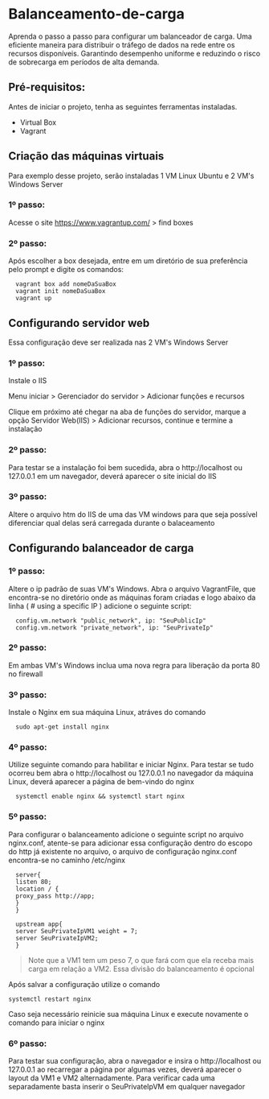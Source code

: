 # Balanceamento-de-carga
Aprenda o passo a passo para configurar um balanceador de carga. Uma eficiente maneira para distribuir o tráfego de dados na rede entre os recursos disponíveis. Garantindo desempenho uniforme e reduzindo o risco de sobrecarga em períodos de alta demanda.

## Pré-requisitos:
Antes de iniciar o projeto, tenha as seguintes ferramentas instaladas.

* Virtual Box
* Vagrant

## Criação das máquinas virtuais
Para exemplo desse projeto, serão instaladas 1 VM Linux Ubuntu e 2 VM's Windows Server
	
### 1º passo:
Acesse o site https://www.vagrantup.com/ > find boxes

### 2º passo:
Após escolher a box desejada, entre em um diretório de sua preferência pelo prompt e digite os comandos:

      vagrant box add nomeDaSuaBox      
      vagrant init nomeDaSuaBox			
      vagrant up	

## Configurando servidor web

Essa configuração deve ser realizada nas 2 VM's Windows Server

### 1º passo:
Instale o IIS

Menu iniciar > Gerenciador do servidor > Adicionar funções e recursos

Clique em próximo até chegar na aba de funções do servidor, marque a opção Servidor Web(IIS) > Adicionar recursos, continue e termine a instalação

### 2º passo:
Para testar se a instalação foi bem sucedida, abra o http://localhost ou 127.0.0.1 em um navegador, deverá aparecer o site inicial do IIS
	
### 3º passo:
Altere o arquivo htm do IIS de uma das VM windows para que seja possível diferenciar qual delas será carregada durante o balaceamento
 
 
## Configurando balanceador de carga
	
### 1º passo:
Altere o ip padrão de suas VM's Windows. Abra o arquivo VagrantFile, que encontra-se no diretório onde as máquinas foram criadas e logo abaixo da linha ( # using a specific IP ) adicione o seguinte script:
      
      config.vm.network "public_network", ip: "SeuPublicIp"
      config.vm.network "private_network", ip: "SeuPrivateIp"

### 2º passo:
Em ambas VM's Windows inclua uma nova regra para liberação da porta 80 no firewall

### 3º passo:
Instale o Nginx em sua máquina Linux, atráves do comando

      sudo apt-get install nginx

### 4º passo:
Utilize seguinte comando para habilitar e iniciar Nginx. Para testar se tudo ocorreu bem abra o http://localhost ou 127.0.0.1 no navegador da máquina Linux, deverá aparecer a página de bem-vindo do nginx

      systemctl enable nginx && systemctl start nginx

### 5º passo:
Para configurar o balanceamento adicione o seguinte script no arquivo nginx.conf, atente-se para adicionar essa configuração dentro do escopo do http já existente no arquivo, o arquivo de configuração nginx.conf encontra-se no caminho /etc/nginx

      server{
      listen 80;
      location / {
      proxy_pass http://app;
      }
      }

      upstream app{
      server SeuPrivateIpVM1 weight = 7;
      server SeuPrivateIpVM2;
      }


>Note que a VM1 tem um peso 7, o que fará com que ela receba mais carga em relação a VM2. Essa divisão do balanceamento é opcional

Após salvar a configuração utilize o comando 

    systemctl restart nginx

Caso seja necessário reinicie sua máquina Linux e execute novamente o comando para iniciar o nginx

### 6º passo:
Para testar sua configuração, abra o navegador e insira o http://localhost ou 127.0.0.1 ao recarregar a página por algumas vezes, deverá aparecer o layout da VM1 e VM2 alternadamente. Para verificar cada uma separadamente basta inserir o SeuPrivateIpVM em qualquer navegador


